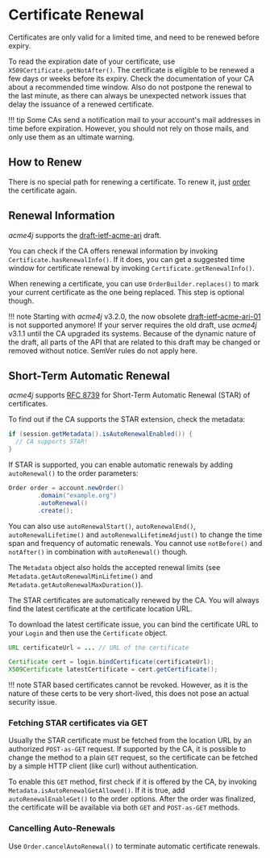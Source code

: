 # Certificate Renewal

Certificates are only valid for a limited time, and need to be renewed before expiry.

To read the expiration date of your certificate, use `X509Certificate.getNotAfter()`. The certificate is eligible to be renewed a few days or weeks before its expiry. Check the documentation of your CA about a recommended time window. Also do not postpone the renewal to the last minute, as there can always be unexpected network issues that delay the issuance of a renewed certificate.

!!! tip
    Some CAs send a notification mail to your account's mail addresses in time before expiration. However, you should not rely on those mails, and only use them as an ultimate warning.

## How to Renew

There is no special path for renewing a certificate. To renew it, just [order](order.md) the certificate again.

## Renewal Information

_acme4j_ supports the [draft-ietf-acme-ari](https://www.ietf.org/archive/id/draft-ietf-acme-ari-07.html) draft.

You can check if the CA offers renewal information by invoking `Certificate.hasRenewalInfo()`. If it does, you can get a suggested time window for certificate renewal by invoking `Certificate.getRenewalInfo()`.

When renewing a certificate, you can use `OrderBuilder.replaces()` to mark your current certificate as the one being replaced. This step is optional though.

!!! note
    Starting with _acme4j_ v3.2.0, the now obsolete [draft-ietf-acme-ari-01](https://www.ietf.org/archive/id/draft-ietf-acme-ari-01.html) is not supported anymore! If your server requires the old draft, use _acme4j_ v3.1.1 until the CA upgraded its systems. Because of the dynamic nature of the draft, all parts of the API that are related to this draft may be changed or removed without notice. SemVer rules do not apply here.

## Short-Term Automatic Renewal

_acme4j_ supports [RFC 8739](https://tools.ietf.org/html/rfc8739) for Short-Term Automatic Renewal (STAR) of certificates.

To find out if the CA supports the STAR extension, check the metadata:

```java
if (session.getMetadata().isAutoRenewalEnabled()) {
  // CA supports STAR!
}
```

If STAR is supported, you can enable automatic renewals by adding `autoRenewal()` to the order parameters:

```java
Order order = account.newOrder()
        .domain("example.org")
        .autoRenewal()
        .create();
```

You can also use `autoRenewalStart()`, `autoRenewalEnd()`, `autoRenewalLifetime()` and `autoRenewalLifetimeAdjust()` to change the time span and frequency of automatic renewals. You cannot use `notBefore()` and `notAfter()` in combination with `autoRenewal()` though.

The `Metadata` object also holds the accepted renewal limits (see `Metadata.getAutoRenewalMinLifetime()` and `Metadata.getAutoRenewalMaxDuration()`).

The STAR certificates are automatically renewed by the CA. You will always find the latest certificate at the certificate location URL.

To download the latest certificate issue, you can bind the certificate URL to your `Login` and then use the `Certificate` object.

```java
URL certificateUrl = ... // URL of the certificate

Certificate cert = login.bindCertificate(certificateUrl);
X509Certificate latestCertificate = cert.getCertificate();
```

!!! note
    STAR based certificates cannot be revoked. However, as it is the nature of these certs to be very short-lived, this does not pose an actual security issue.

### Fetching STAR certificates via GET

Usually the STAR certificate must be fetched from the location URL by an authorized `POST-as-GET` request. If supported by the CA, it is possible to change the method to a plain `GET` request, so the certificate can be fetched by a simple HTTP client (like curl) without authentication.

To enable this `GET` method, first check if it is offered by the CA, by invoking `Metadata.isAutoRenewalGetAllowed()`. If it is true, add `autoRenewalEnableGet()` to the order options. After the order was finalized, the certificate will be available via both `GET` and `POST-as-GET` methods.

### Cancelling Auto-Renewals

Use `Order.cancelAutoRenewal()` to terminate automatic certificate renewals.
